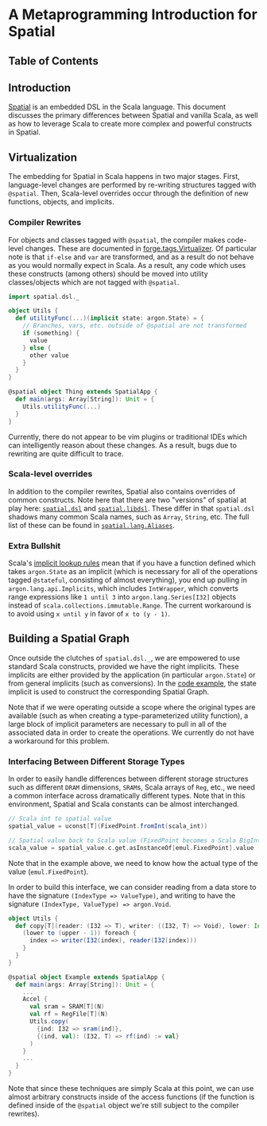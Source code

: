 # A Metaprogramming Introduction for Spatial

## Table of Contents


## Introduction
[Spatial](https://github.com/stanford-ppl/spatial) is an embedded DSL in the Scala language. This document discusses the primary differences between Spatial and vanilla Scala, as well as how to leverage Scala to create more complex and powerful constructs in Spatial.

## Virtualization
The embedding for Spatial in Scala happens in two major stages. First, language-level changes are performed by re-writing structures tagged with `@spatial`. Then, Scala-level overrides occur through the definition of new functions, objects, and implicits.


### Compiler Rewrites
For objects and classes tagged with `@spatial`, the compiler makes code-level changes. These are documented in [forge.tags.Virtualizer](https://github.com/stanford-ppl/spatial/blob/master/forge/src/forge/tags/Virtualizer.scala). Of particular note is that `if-else` and `var` are transformed, and as a result do not behave as you would normally expect in Scala. As a result, any code which uses these constructs (among others) should be moved into utility classes/objects which are not tagged with `@spatial`.

<a id="example1"></a>
```Scala
import spatial.dsl._

object Utils {
  def utilityFunc(...)(implicit state: argon.State) = {
    // Branches, vars, etc. outside of @spatial are not transformed
    if (something) {
      value
    } else {
      other value
    }
  }
}

@spatial object Thing extends SpatialApp {
  def main(args: Array[String]): Unit = {
    Utils.utilityFunc(...)
  }
}
```

Currently, there do not appear to be vim plugins or traditional IDEs which can intelligently reason about these changes. As a result, bugs due to rewriting are quite difficult to trace.

### Scala-level overrides
In addition to the compiler rewrites, Spatial also contains overrides of common constructs. Note here that there are two "versions" of spatial at play here: [`spatial.dsl`](https://github.com/stanford-ppl/spatial/blob/master/src/spatial/dsl.scala#L25) and [`spatial.libdsl`](https://github.com/stanford-ppl/spatial/blob/master/src/spatial/dsl.scala#L8). These differ in that `spatial.dsl` shadows many common Scala names, such as `Array`, `String`, etc. The full list of these can be found in [`spatial.lang.Aliases`](https://github.com/stanford-ppl/spatial/blob/master/src/spatial/lang/Aliases.scala).

### Extra Bullshit
Scala's [implicit lookup rules](https://docs.scala-lang.org/tutorials/FAQ/finding-implicits.html) mean that if you have a function defined which takes `argon.State` as an implicit (which is necessary for all of the operations tagged `@stateful`, consisting of almost everything), you end up pulling in `argon.lang.api.Implicits`, which includes `IntWrapper`, which converts range expressions like `1 until 3` into `argon.lang.Series[I32]` objects instead of `scala.collections.immutable.Range`. The current workaround is to avoid using `x until y` in favor of `x to (y - 1)`.

## Building a Spatial Graph
Once outside the clutches of `spatial.dsl._`, we are empowered to use standard Scala constructs, provided we have the right implicits. These implicits are either provided by the application (in particular `argon.State`) or from general implicits (such as conversions). In the [code example](#example1), the state implicit is used to construct the corresponding Spatial Graph.

Note that if we were operating outside a scope where the original types are available (such as when creating a type-parameterized utility function), a large block of implicit parameters are necessary to pull in all of the associated data in order to create the operations. We currently do not have a workaround for this problem.

### Interfacing Between Different Storage Types
In order to easily handle differences between different storage structures such as different `DRAM` dimensions, `SRAM`s, Scala arrays of `Reg`, etc., we need a common interface across dramatically different types. Note that in this environment, Spatial and Scala constants can be almost interchanged.

```Scala
// Scala int to spatial value
spatial_value = uconst[T](FixedPoint.fromInt(scala_int))

// Spatial value back to Scala value (FixedPoint becomes a Scala BigInt)
scala_value = spatial_value.c.get.asInstanceOf[emul.FixedPoint].value
```

Note that in the example above, we need to know how the actual type of the value (`emul.FixedPoint`).

In order to build this interface, we can consider reading from a data store to have the signature `(IndexType => ValueType)`, and writing to have the signature `(IndexType, ValueType) => argon.Void`.

```Scala
object Utils {
  def copy[T](reader: (I32 => T), writer: ((I32, T) => Void), lower: Int, upper: Int): Void = {
    (lower to (upper - 1)) foreach {
      index => writer(I32(index), reader(I32(index)))
    }
  }
}

@spatial object Example extends SpatialApp {
  def main(args: Array[String]): Unit = {
    ...
    Accel {
      val sram = SRAM[T](N)
      val rf = RegFile[T](N)
      Utils.copy(
        {ind: I32 => sram(ind)},
        {(ind, val): (I32, T) => rf(ind) := val}
      )
    }
    ...
  }
}
```

Note that since these techniques are simply Scala at this point, we can use almost arbitrary constructs inside of the access functions (if the function is defined inside of the `@spatial` object we're still subject to the compiler rewrites).
